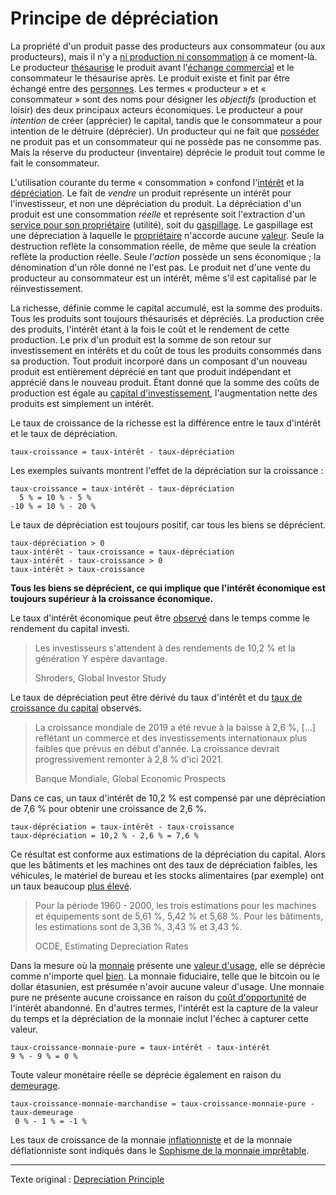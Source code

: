 Principe de dépréciation
========================

La propriété d'un produit passe des producteurs aux consommateur (ou aux producteurs), mais il n'y a [ni production ni consommation](ch007-production-and-consumption.md) à ce moment-là. Le producteur [thésaurise](ch101-glossary.md#thésauriser) le produit avant l'[échange commercial](ch101-glossary.md#commerce) et le consommateur le thésaurise après. Le produit existe et finit par être échangé entre des [personnes](ch101-glossary.md#personne). Les termes « producteur » et « consommateur » sont des noms pour désigner les *objectifs* (production et loisir) des deux principaux acteurs économiques. Le producteur a pour *intention* de créer (apprécier) le capital, tandis que le consommateur a pour intention de le détruire (déprécier). Un producteur qui ne fait que [posséder](ch101-glossary.md#propriétaire) ne produit pas et un consommateur qui ne possède pas ne consomme pas. Mais la réserve du producteur (inventaire) déprécie le produit tout comme le fait le consommateur.

L'utilisation courante du terme « consommation » confond l'[intérêt](ch101-glossary.md#intérêt) et la [dépréciation](https://fr.wikipedia.org/wiki/D%C3%A9pr%C3%A9ciation). Le fait de *vendre* un produit représente un intérêt pour l'investisseur, et non une dépréciation du produit. La dépréciation d'un produit est une consommation *réelle* et représente soit l'extraction d'un [service pour son propriétaire](https://mises.org/library/man-economy-and-state-power-and-market/html/p/974) (utilité), soit du [gaspillage](https://fr.wikipedia.org/wiki/Gaspillage). Le gaspillage est une dépreciation à laquelle le [propriétaire](ch101-glossary.md#propriétaire) n'accorde aucune [valeur](ch101-glossary.md#valeur). Seule la destruction reflète la consommation réelle, de même que seule la création reflète la production réelle. Seule *l'action* possède un sens économique ; la dénomination d'un rôle donné ne l'est pas. Le produit net d'une vente du producteur au consommateur est un intérêt, même s'il est capitalisé par le réinvestissement.

La richesse, définie comme le capital accumulé, est la somme des produits. Tous les produits sont toujours thésaurisés et dépréciés. La production crée des produits, l'intérêt étant à la fois le coût et le rendement de cette production. Le prix d'un produit est la somme de son retour sur investissement en intérêts et du coût de tous les produits consommés dans sa production. Tout produit incorporé dans un composant d'un nouveau produit est entièrement déprécié en tant que produit indépendant et apprécié dans le nouveau produit. Étant donné que la somme des coûts de production est égale au [capital d'investissement](https://en.wikipedia.org/wiki/Bond_(finance)#Principal), l'augmentation nette des produits est simplement un intérêt.

Le taux de croissance de la richesse est la différence entre le taux d'intérêt et le taux de dépréciation.

```
taux-croissance = taux-intérêt - taux-dépréciation
```

Les exemples suivants montrent l'effet de la dépréciation sur la croissance :

```
taux-croissance = taux-intérêt - taux-dépréciation
  5 % = 10 % - 5 %
-10 % = 10 % - 20 %
```

Le taux de dépréciation est toujours positif, car tous les biens se déprécient.

```
taux-dépréciation > 0
taux-intérêt - taux-croissance = taux-dépréciation
taux-intérêt - taux-croissance > 0
taux-intérêt > taux-croissance
```

**Tous les biens se déprécient, ce qui implique que l'intérêt économique est toujours supérieur à la croissance économique.**

Le taux d'intérêt économique peut être [observé](https://www.schroders.com/en/insights/global-investor-study/investors-expect-returns-of-10.2-with-millennials-hoping-for-more) dans le temps comme le rendement du capital investi.

> Les investisseurs s'attendent à des rendements de 10,2 % et la génération Y espère davantage.
>
> Shroders, Global Investor Study

Le taux de dépréciation peut être dérivé du taux d'intérêt et du [taux de croissance du capital](https://www.worldbank.org/en/publication/global-economic-prospects) observés.

> La croissance mondiale de 2019 a été revue à la baisse à 2,6 %, [...] reflétant un commerce et des investissements internationaux plus faibles que prévus en début d'année. La croissance devrait progressivement remonter à 2,8 % d'ici 2021.
>
> Banque Mondiale, Global Economic Prospects

Dans ce cas, un taux d'intérêt de 10,2 % est compensé par une dépréciation de 7,6 % pour obtenir une croissance de 2,6 %.

```
taux-dépréciation = taux-intérêt - taux-croissance 
taux-dépréciation = 10,2 % - 2,6 % = 7,6 %
```

Ce résultat est conforme aux estimations de la dépréciation du capital. Alors que les bâtiments et les machines ont des taux de dépréciation faibles, les véhicules, le matériel de bureau et les stocks alimentaires (par exemple) ont un taux beaucoup [plus élevé](https://www.oecd.org/sdd/productivity-stats/35409605.pdf).

> Pour la période 1960 - 2000, les trois estimations pour les machines et équipements sont de 5,61 %, 5,42 % et 5,68 %. Pour les bâtiments, les estimations sont de 3,36 %, 3,43 % et 3,43 %.
> 
> OCDE, Estimating Depreciation Rates

Dans la mesure où la [monnaie](ch005-money-taxonomy.md) présente une [valeur d'usage](https://fr.wikipedia.org/wiki/Valeur_d%27usage), elle se déprécie comme n'importe quel [bien](https://fr.wikipedia.org/wiki/Bien_(%C3%A9conomie)). La monnaie fiduciaire, telle que le bitcoin ou le dollar étasunien, est présumée n'avoir aucune valeur d'usage. Une monnaie pure ne présente aucune croissance en raison du [coût d'opportunité](https://fr.wikipedia.org/wiki/Co%C3%BBt_d%27opportunit%C3%A9) de l'intérêt abandonné. En d'autres termes, l'intérêt est la capture de la valeur du temps et la dépréciation de la monnaie inclut l'échec à capturer cette valeur.

```
taux-croissance-monnaie-pure = taux-intérêt - taux-intérêt
9 % - 9 % = 0 %
```

Toute valeur monétaire réelle se déprécie également en raison du [demeurage](https://fr.wikipedia.org/wiki/Demeurage_(finance)).

```
taux-croissance-monnaie-marchandise = taux-croissance-monnaie-pure - taux-demeurage
 0 % - 1 % = -1 %
```

Les taux de croissance de la monnaie [inflationniste](https://fr.wikipedia.org/wiki/Cr%C3%A9ation_mon%C3%A9taire) et de la monnaie déflationniste sont indiqués dans le [Sophisme de la monnaie imprêtable](https://github.com/libbitcoin/libbitcoin-system/wiki/Unlendable-Money-Fallacy).

---

Texte original : [Depreciation Principle](https://github.com/libbitcoin/libbitcoin-system/wiki/Depreciation-Principle)